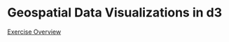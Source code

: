 # Geospatial Data Visualizations in d3

[Exercise Overview](https://beta.observablehq.com/@milafrerichs/geospatial-data-visualizations-with-d3)
